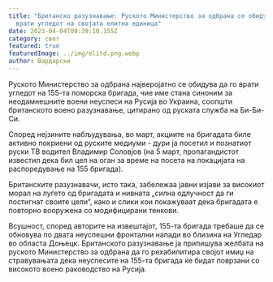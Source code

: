 ```yaml
---
title: "Британско разузнавање: Руското Министерство за одбрана се обидува да го
  врати угледот на својата елитна единица"
date: 2023-04-04T00:39:10.155Z
category: свет
featured: true
featuredImage: ../img/elitd.png.webp
author: Вардарски
---
```


Руското Министерство за одбрана најверојатно се обидува да го врати угледот на 155-та поморска бригада, чие име стана синоним за неодамнешните воени неуспеси на Русија во Украина, соопшти британското воено разузнавање, цитирано од руската служба на Би-Би-Си.

Според нејзините набљудувања, во март, акциите на бригадата биле активно покриени од руските медиуми - дури ја посетил и познатиот руски ТВ водител Владимир Соловјов (на 5 март, пропагандистот известил дека бил цел на оган за време на посета на локацијата на распоредување на 155 бригада).

Британските разузнавачи, исто така, забележаа јавни изјави за високиот морал на луѓето од бригадата и нивната „силна одлучност да ги постигнат своите цели“, како и слики кои покажуваат дека бригадата е повторно вооружена со модифицирани тенкови.

Всушност, според авторите на извештајот, 155-та бригада требаше да се обновува по двата неуспешни фронтални напади во близина на Угледар во областа Доњецк. Британското разузнавање ја припишува желбата на руското Министерство за одбрана да го рехабилитира својот имиџ на стравувањата дека неуспесите на 155-та бригада ќе бидат поврзани со високото воено раководство на Русија.
